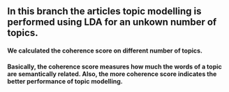 ## In this branch the articles topic modelling is performed using LDA for an unkown number of topics.

#### We calculated the coherence score on different number of topics.

#### Basically, the coherence score measures how much the words of a topic are semantically related. Also, the more coherence score indicates the better performance of topic modelling.
